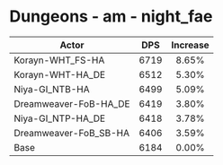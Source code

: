 # Dungeons - am - night_fae
| Actor | DPS | Increase |
|---|:---:|:---:|
|Korayn-WHT_FS-HA|6719|8.65%|
|Korayn-WHT-HA_DE|6512|5.30%|
|Niya-GI_NTB-HA|6499|5.09%|
|Dreamweaver-FoB-HA_DE|6419|3.80%|
|Niya-GI_NTP-HA_DE|6418|3.78%|
|Dreamweaver-FoB_SB-HA|6406|3.59%|
|Base|6184|0.00%|
